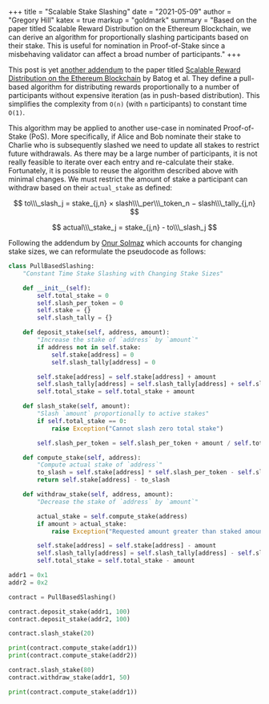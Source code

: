 +++
title = "Scalable Stake Slashing"
date = "2021-05-09"
author = "Gregory Hill"
katex = true
markup = "goldmark"
summary = "Based on the paper titled Scalable Reward Distribution on the Ethereum Blockchain, we can derive an algorithm for proportionally slashing participants based on their stake. This is useful for nomination in Proof-of-Stake since a misbehaving validator can affect a broad number of participants."
+++

This post is yet [another addendum](https://solmaz.io/2019/02/24/scalable-reward-changing/) to the paper titled [Scalable Reward Distribution on the Ethereum Blockchain](http://batog.info/papers/scalable-reward-distribution.pdf) by Batog et al. They define a pull-based algorithm for distributing rewards proportionally to a number of participants without expensive iteration (as in push-based distribution). This simplifies the complexity from `O(n)` (with `n` participants) to constant time `O(1)`. 

This algorithm may be applied to another use-case in nominated Proof-of-Stake (PoS). More specifically, if Alice and Bob nominate their stake to Charlie who is subsequently slashed we need to update all stakes to restrict future withdrawals. As there may be a large number of participants, it is not really feasible to iterate over each entry and re-calculate their stake. Fortunately, it is possible to reuse the algorithm described above with minimal changes. We must restrict the amount of stake a participant can withdraw based on their `actual_stake` as defined:


$$
to\\\_slash_j = stake_{j,n} × slash\\\_per\\\_token_n − slash\\\_tally_{j,n}
$$

$$
actual\\\_stake_j = stake_{j,n} - to\\\_slash_j
$$




Following the addendum by [Onur Solmaz](https://solmaz.io/) which accounts for changing stake sizes, we can reformulate the pseudocode as follows:

```python
class PullBasedSlashing:
    "Constant Time Stake Slashing with Changing Stake Sizes"

    def __init__(self):
        self.total_stake = 0
        self.slash_per_token = 0
        self.stake = {}
        self.slash_tally = {}

    def deposit_stake(self, address, amount):
        "Increase the stake of `address` by `amount`"
        if address not in self.stake:
            self.stake[address] = 0
            self.slash_tally[address] = 0

        self.stake[address] = self.stake[address] + amount
        self.slash_tally[address] = self.slash_tally[address] + self.slash_per_token * amount
        self.total_stake = self.total_stake + amount

    def slash_stake(self, amount):
        "Slash `amount` proportionally to active stakes"
        if self.total_stake == 0:
            raise Exception("Cannot slash zero total stake")

        self.slash_per_token = self.slash_per_token + amount / self.total_stake

    def compute_stake(self, address):
        "Compute actual stake of `address`"
        to_slash = self.stake[address] * self.slash_per_token - self.slash_tally[address]
        return self.stake[address] - to_slash

    def withdraw_stake(self, address, amount):
        "Decrease the stake of `address` by `amount`"

        actual_stake = self.compute_stake(address)
        if amount > actual_stake:
            raise Exception("Requested amount greater than staked amount")

        self.stake[address] = self.stake[address] - amount
        self.slash_tally[address] = self.slash_tally[address] - self.slash_per_token * amount
        self.total_stake = self.total_stake - amount

addr1 = 0x1
addr2 = 0x2

contract = PullBasedSlashing()

contract.deposit_stake(addr1, 100)
contract.deposit_stake(addr2, 100)

contract.slash_stake(20)

print(contract.compute_stake(addr1))
print(contract.compute_stake(addr2))

contract.slash_stake(80)
contract.withdraw_stake(addr1, 50)

print(contract.compute_stake(addr1))
```
